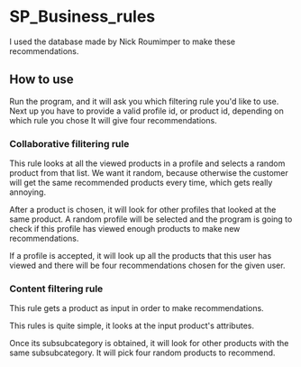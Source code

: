 # SP_Business_rules
I used the database made by Nick Roumimper to make these recommendations.

## How to use
Run the program, and it will ask you which filtering rule you'd like to use.
Next up you have to provide a valid profile id, or product id, depending on which rule you chose
It will give four recommendations.

### Collaborative filitering rule
This rule looks at all the viewed products in a profile and selects a random product from that list.
We want it random, because otherwise the customer will get the same recommended products every time,
which gets really annoying.

After a product is chosen, it will look for other profiles that looked at the same product.
A random profile will be selected and the program is going to check if this
profile has viewed enough products to make new recommendations.

If a profile is accepted, it will look up all the products that this user has
viewed and there will be four recommendations chosen for the given user.

### Content filtering rule
This rule gets a product as input in order to make recommendations.

This rules is quite simple, it looks at the input product's attributes.

Once its subsubcategory is obtained, it will look for other products with the same
subsubcategory. It will pick four random products to recommend.

